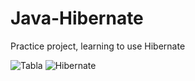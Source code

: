 # Java-Hibernate
Practice project, learning to use Hibernate


![Tabla](https://github.com/JonathanBaquero01/Java-Hibernate/assets/78324860/561d98aa-9cf1-4da7-9df6-164addee02f0)
![Hibernate](https://github.com/JonathanBaquero01/Java-Hibernate/assets/78324860/0cf33164-5f16-4440-b3b7-2074c8e94148)

